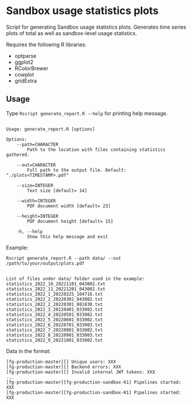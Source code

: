 # Sandbox usage statistics plots

Script for generating Sandbox usage statistics plots. Generates time series plots of total as well as sandbox-level usage statistics.

Requires the following R libraries:
- optparse
- ggplot2
- RColorBrewer
- cowplot
- gridExtra


## Usage 

Type `Rscript generate_report.R --help` for printing help message. 

```

Usage: generate_report.R [options]

Options:
	--path=CHARACTER
		Path to the location with files containing statistics gathered.

	--out=CHARACTER
		Full path to the output file. Default: "./plots<TIMESTAMP>.pdf"

	--size=INTEGER
		Text size [default= 14]

	--width=INTEGER
		PDF document width [default= 23]

	--height=INTEGER
		PDF document height [default= 15]

	-h, --help
		Show this help message and exit

```

Example:


```
Rscript generate_report.R --path data/ --out /path/to/your/output/plots.pdf


List of files under data/ folder used in the example:
statistics_2022_10_20221101_043002.txt
statistics_2022_11_20221201_043002.txt
statistics_2022_1_20220225_104716.txt
statistics_2022_2_20220301_043002.txt
statistics_2022_2_20220301_081830.txt
statistics_2022_3_20220401_033002.txt
statistics_2022_4_20220501_033002.txt
statistics_2022_5_20220601_033002.txt
statistics_2022_6_20220701_033003.txt
statistics_2022_7_20220801_033002.txt
statistics_2022_8_20220901_033003.txt
statistics_2022_9_20221001_033002.txt
```

Data in the format:
```
[fg-production-master][] Unique users: XXX
[fg-production-master][] Backend errors: XXX
[fg-production-master][] Invalid internal JWT tokens: XXX
...
[fg-production-master][fg-production-sandbox-K1] Pipelines started: XXX
[fg-production-master][fg-production-sandbox-K1] Pipelines started: XXX
```





